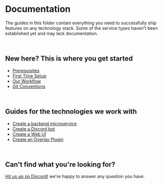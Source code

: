 # Documentation

The guides in this folder contain everything you need to successfully ship features on any technology stack. Some of the service types haven't been established yet and may lack documentation.

<br>

## New here? This is where you get started

- [Prerequisites](./Prerequisites.md)
- [First Time Setup](./First-time-setup.md)
- [Our Workflow](./Workflow.md)
- [Git Conventions](./Conventions.md)

<br>

## Guides for the technologies we work with

- [Create a backend microservice](./Backend.md)
- [Create a Discord bot](./Discord.md)
- [Create a Web UI](./Frontend.md)
- [Create an Overlay Plugin](./Overlay.md)

<br>

## Can't find what you're looking for?

[Hit us up on Discord!](https://discord.gg/8MvTaUQM2E) we're happy to answer any question you have.
